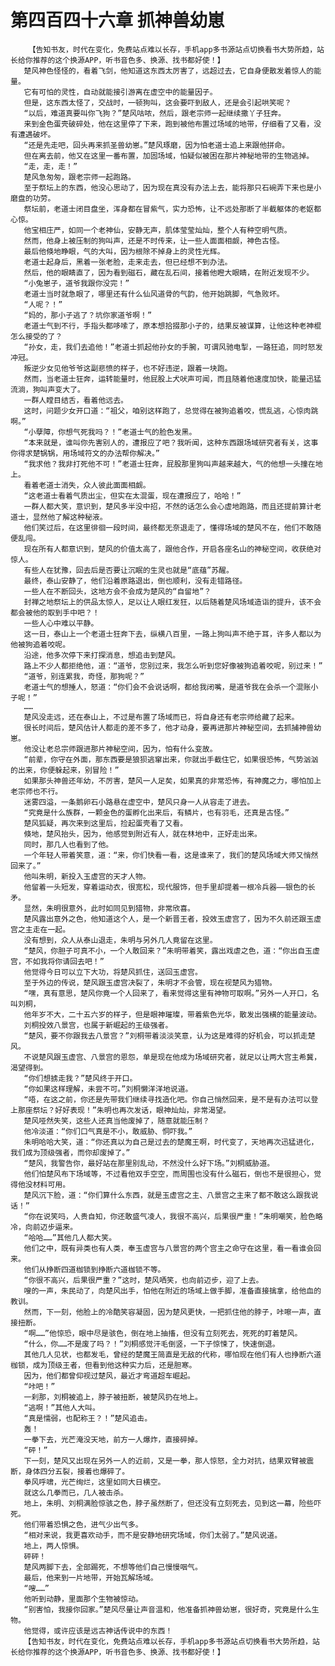 # 第四百四十六章 抓神兽幼崽
        【告知书友，时代在变化，免费站点难以长存，手机app多书源站点切换看书大势所趋，站长给你推荐的这个换源APP，听书音色多、换源、找书都好使！】
       楚风神色怪怪的，看着飞剑，他知道这东西太厉害了，远超过去，它自身便散发着惊人的能量。
       它有可怕的灵性，自动就能接引游离在虚空中的能量因子。
       但是，这东西太怪了，交战时，一顿狗叫，这会要吓到敌人，还是会引起哄笑呢？
       “以后，难道真要叫你飞狗？”楚风咕哝，然后，跟老宗师一起继续撒丫子狂奔。
       来到金色蛋壳破碎处，他在这里停了下来，跑到被他布置过场域的地带，仔细看了又看，没有遭遇破坏。
       “还是先走吧，回头再来抓圣兽幼崽。”楚风琢磨，因为怕老道士追上来跟他拼命。
       但在离去前，他又在这里一番布置，加固场域，怕疑似被困在那片神秘地带的生物逃掉。
       “走，走，走！”
       楚风急匆匆，跟老宗师一起跑路。
       至于祭坛上的东西，他没心思动了，因为现在真没有办法上去，能将那只石碗弄下来也是小磨盘的功劳。
       祭坛前，老道士闭目盘坐，浑身都在冒紫气，实力恐怖，让不远处那断了半截躯体的老妪都心惊。
       他宝相庄严，如同一个老神仙，安静无声，肌体莹莹灿灿，整个人有种空明气质。
       然而，他身上被压制的狗叫声，还是不时传来，让一些人面面相觑，神色古怪。
       最后他倏地睁眼，气的大叫，因为根除不掉身上的灵性光辉。
       老道士起身后，黑着一张老脸，走来走去，但已经想不到办法。
       然后，他的眼睛直了，因为看到磁石，藏在乱石间，接着他瞪大眼睛，在附近发现不少。
       “小兔崽子，道爷我跟你没完！”
       老道士当时就急眼了，哪里还有什么仙风道骨的气韵，他开始跳脚，气急败坏。
       “人呢？！”
       “妈的，那小子逃了？坑你家道爷啊！”
       老道士气到不行，手指头都哆嗦了，原本想拾掇那小子的，结果反被谋算，让他这种老神棍怎么接受的了？
       “孙女，走，我们去追他！”老道士抓起他孙女的手腕，可谓风驰电掣，一路狂追，同时怒发冲冠。
       叛逆少女见他爷爷这副悲愤的样子，也不好违逆，跟着一块跑。
       然而，当老道士狂奔，运转能量时，他屁股上犬吠声可闻，而且随着他速度加快，能量迅猛流淌，狗叫声变大了。
       一群人瞠目结舌，看着他远去。
       这时，问题少女开口道：“祖父，咱别这样跑了，总觉得在被狗追着咬，慌乱逃，心惊肉跳啊。”
       “小孽障，你想气死我吗？！”老道士气的脸色发黑。
       “本来就是，谁叫你先害别人的，遭报应了吧？我听闻，这种东西跟场域研究者有关，这事你得求楚锅锅，用场域符文的办法帮你解决。”
       “我求他？我非打死他不可！”老道士狂奔，屁股那里狗叫声越来越大，气的他想一头撞在地上。
       看着老道士消失，众人彼此面面相觑。
       “这老道士看着气质出尘，但实在太混蛋，现在遭报应了，哈哈！”
       一群人都大笑，意识到，楚风多半没中招，不然的话怎么会心虚地跑路，而且还提前算计老道士，显然他了解这种秘液。
       他们笑过后，在这里徘徊一段时间，最终都无奈退走了，懂得场域的楚风不在，他们不敢随便乱闯。
       现在所有人都意识到，楚风的价值太高了，跟他合作，开启各座名山的神秘空间，收获绝对惊人。
       有些人在犹豫，回去后是否要让沉眠的生灵也就是“底蕴”苏醒。
       最终，泰山安静了，他们沿着原路退出，倒也顺利，没有走错路径。
       一些人在不断回头，这地方会不会成为楚风的“自留地”？
       封禅之地祭坛上的供品太惊人，足以让人眼红发狂，以后随着楚风场域造诣的提升，该不会都会被他的取到手中吧？！
       一些人心中难以平静。
       这一日，泰山上一个老道士狂奔下去，纵横八百里，一路上狗叫声不绝于耳，许多人都以为他被狗追着咬呢。
       沿途，他多次停下来打探消息，想追击到楚风。
       路上不少人都拒绝他，道：“道爷，您别过来，我怎么听到您好像被狗追着咬呢，别过来！”
       “道爷，别连累我，奇怪，那狗呢？”
       老道士气的想捶人，怒道：“你们会不会说话啊，都给我闭嘴，是道爷我在会杀一个混账小子呢！”
       ……
       楚风没走远，还在泰山上，不过是布置了场域而已，将自身还有老宗师给藏了起来。
       很长时间后，楚风估计人都走的差不多了，他才动身，要再进那片神秘空间，去抓捕神兽幼崽。
       他没让老总宗师跟进那片神秘空间，因为，怕有什么变故。
       “前辈，你守在外面，那东西要是狼狈逃窜出来，你就出手截住它，如果很恐怖，气势汹汹的出来，你便躲起来，别冒险！”
       如果那头神兽还年幼，不厉害，楚风一人足矣，如果真的非常恐怖，有神魔之力，哪怕加上老宗师也不行。
       迷雾四溢，一条鹅卵石小路悬在虚空中，楚风只身一人从容走了进去。
       “究竟是什么族群，一颗金色的蛋孵化出来后，有鳞片，也有羽毛，还真是古怪。”
       楚风狐疑，再次来到这里后，捡起蛋壳看了又看。
       倏地，楚风抬头，因为，他感觉到附近有人，就在林地中，正好走出来。
       同时，那几人也看到了他。
       一个年轻人带着笑意，道：“来，你们快看一看，这是谁来了，我们的楚风场域大师又悄然回来了。”
       他叫朱明，新投入玉虚宫的天才人物。
       他留着一头短发，穿着运动衣，很宽松，现代服饰，但手里却提着一根冷兵器——银色的长矛。
       显然，朱明很意外，此时如同见到猎物，非常欣喜。
       楚风露出意外之色，他知道这个人，是一个新晋王者，投效玉虚宫了，因为不久前还跟玉虚宫之主走在一起。
       没有想到，众人从泰山退走，朱明与另外几人竟留在这里。
       “楚风，你胆子可真不小，一个人敢回来？”朱明带着笑，露出戏虐之色，道：“你出自玉虚宫，不如我将你请回去吧！”
       他觉得今日可以立下大功，将楚风抓住，送回玉虚宫。
       至于外边的传说，楚风跟玉虚宫决裂了，朱明才不会管，现在视楚风为猎物。
       “嘿，真有意思，楚风你竟一个人回来了，看来觉得这里有神物可取啊。”另外一人开口，名叫刘桐，
       他年岁不大，二十五六岁的样子，但是眼神璀璨，带着紫色光华，散发出强横的能量波动。
       刘桐投效八景宫，也属于新崛起的王级强者。
       “楚风，要不你跟我去八景宫？”刘桐带着淡淡笑意，认为这是难得的好机会，可以抓走楚风。
       不说楚风跟玉虚宫、八景宫的恩怨，单是现在他成为场域研究者，就足以让两大宫主希冀，渴望得到。
       “你们想掳走我？”楚风终于开口。
       “你如果这样理解，未尝不可。”刘桐懒洋洋地说道。
       “唔，在这之前，你还是先带我们继续寻找造化吧。你自己悄然回来，是不是有办法可以登上那座祭坛？好好表现！”朱明也再次发话，眼神灿灿，非常渴望。
       楚风哑然失笑，这些人还真当他废掉了，随意就能压制？
       他冷淡道：“你们口气真是不小，敢威胁、恫吓我。”
       朱明哈哈大笑，道：“你还真以为自己是过去的楚魔王啊，时代变了，天地再次迅猛进化，我们成为顶级强者，而你却废掉了。”
       “楚风，我警告你，最好站在那里别乱动，不然没什么好下场。”刘桐威胁道。
       他们怕楚风布下场域等，不过看他双手空空，而周围也没有什么磁石，倒也不是很担心，觉得他没材料可用。
       楚风沉下脸，道：“你们算什么东西，就是玉虚宫之主、八景宫之主来了都不敢这么跟我说话！”
       “你在说笑吗，人贵自知，你还敢盛气凌人，我很不高兴，后果很严重！”朱明嘲笑，脸色略冷，向前迈步逼来。
       “哈哈……”其他几人都大笑。
       他们之中，既有异类也有人类，奉玉虚宫与八景宫的两个宫主之命守在这里，看一看谁会回来。
       他们从挣断四道枷锁到挣断六道枷锁不等。
       “你很不高兴，后果很严重？”这时，楚风哂笑，也向前迈步，迎了上去。
       嗖的一声，朱民动了，向楚风出手，怕他在附近的场域上做手脚，准备直接擒拿，给他血的教训。
       然而，下一刻，他脸上的冷酷笑容凝固，因为楚风更快，一把抓住他的脖子，咔嚓一声，直接扭断。
       “啊……”他惊恐，眼中尽是骇色，倒在地上抽搐，但没有立刻死去，死死的盯着楚风。
       “什么，你……不是废了吗？！”刘桐感觉汗毛倒竖，一下子惊悚了，快速倒退。
       其他几人见状，也都发毛，曾经的楚魔王简直是无敌的代称，哪怕现在他们有人也挣断六道枷锁，成为顶级王者，但看到他这种实力后，还是胆寒。
       因为，他们都曾仰视过楚风，最近才弯道超车崛起。
       “咔吧！”
       一刹那，刘桐被追上，脖子被扭断，被楚风扔在地上。
       “逃啊！”其他人大叫。
       “真是懦弱，也配称王？！”楚风追击。
       轰！
       一拳下去，光芒淹没天地，前方一人爆炸，直接碎掉。
       “砰！”
       下一刻，楚风又出现在另外一人的近前，又是一拳，那人惊怒，全力对抗，结果双臂被震断，身体四分五裂，接着也爆碎了。
       拳风呼啸，光芒绚烂，这里如同大日横空。
       就这么几拳而已，几人被击杀。
       地上，朱明、刘桐满脸惊骇之色，脖子虽然断了，但还没有立刻死去，见到这一幕，险些吓死。
       他们带着恐惧之色，进气少出气多。
       “相对来说，我更喜欢动手，而不是安静地研究场域，你们太弱了。”楚风说道。
       地上，两人惊惧。
       砰砰！
       楚风两脚下去，全部踢死，不想等他们自己慢慢咽气。
       最后，他来到一片地带，开始瓦解场域。
       “嗖……”
       他听到动静，里面那个生物被惊动。
       “别害怕，我接你回家。”楚风尽量让声音温和，他准备抓神兽幼崽，很好奇，究竟是什么生物。
       他觉得，或许应该是远古神话传说中的东西！
       【告知书友，时代在变化，免费站点难以长存，手机app多书源站点切换看书大势所趋，站长给你推荐的这个换源APP，听书音色多、换源、找书都好使！】